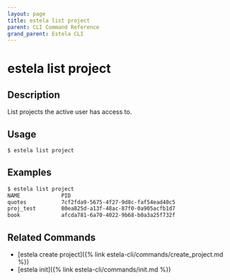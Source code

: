 ```yaml
---
layout: page
title: estela list project
parent: CLI Command Reference
grand_parent: Estela CLI
---
```


# estela list project

## Description

List projects the active user has access to.

## Usage

```bash
$ estela list project
```

## Examples

```bash
$ estela list project
NAME             PID
quotes           7cf2fda9-5675-4f27-9d8c-faf54ead40c5
proj_test        80ea825d-a13f-48ac-87f0-0a905acfb1d7
book             afcda781-6a70-4022-9b68-b0a3a25f732f
```

## Related Commands

- [estela create project]({% link estela-cli/commands/create_project.md %})
- [estela init]({% link estela-cli/commands/init.md %})
